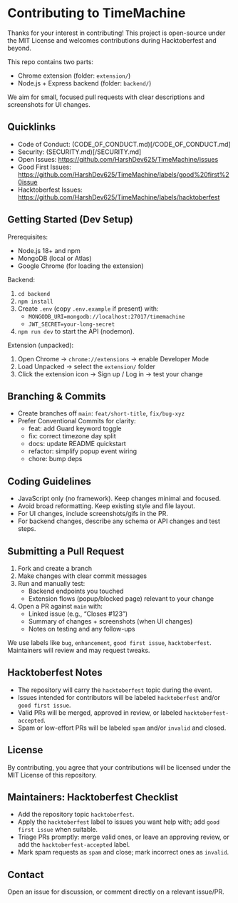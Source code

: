 # Contributing to TimeMachine

Thanks for your interest in contributing! This project is open-source under the MIT License and welcomes contributions during Hacktoberfest and beyond.

This repo contains two parts:
- Chrome extension (folder: `extension/`)
- Node.js + Express backend (folder: `backend/`)

We aim for small, focused pull requests with clear descriptions and screenshots for UI changes.

## Quicklinks
- Code of Conduct: (CODE_OF_CONDUCT.md)[/CODE_OF_CONDUCT.md]
- Security: (SECURITY.md)[/SECURITY.md]
- Open Issues: https://github.com/HarshDev625/TimeMachine/issues
- Good First Issues: https://github.com/HarshDev625/TimeMachine/labels/good%20first%20issue
- Hacktoberfest Issues: https://github.com/HarshDev625/TimeMachine/labels/hacktoberfest

## Getting Started (Dev Setup)
Prerequisites:
- Node.js 18+ and npm
- MongoDB (local or Atlas)
- Google Chrome (for loading the extension)

Backend:
1. `cd backend`
2. `npm install`
3. Create `.env` (copy `.env.example` if present) with:
   - `MONGODB_URI=mongodb://localhost:27017/timemachine`
   - `JWT_SECRET=your-long-secret`
4. `npm run dev` to start the API (nodemon).

Extension (unpacked):
1. Open Chrome → `chrome://extensions` → enable Developer Mode
2. Load Unpacked → select the `extension/` folder
3. Click the extension icon → Sign up / Log in → test your change

## Branching & Commits
- Create branches off `main`: `feat/short-title`, `fix/bug-xyz`
- Prefer Conventional Commits for clarity:
  - feat: add Guard keyword toggle
  - fix: correct timezone day split
  - docs: update README quickstart
  - refactor: simplify popup event wiring
  - chore: bump deps

## Coding Guidelines
- JavaScript only (no framework). Keep changes minimal and focused.
- Avoid broad reformatting. Keep existing style and file layout.
- For UI changes, include screenshots/gifs in the PR.
- For backend changes, describe any schema or API changes and test steps.

## Submitting a Pull Request
1. Fork and create a branch
2. Make changes with clear commit messages
3. Run and manually test:
   - Backend endpoints you touched
   - Extension flows (popup/blocked page) relevant to your change
4. Open a PR against `main` with:
   - Linked issue (e.g., “Closes #123”)
   - Summary of changes + screenshots (when UI changes)
   - Notes on testing and any follow-ups

We use labels like `bug`, `enhancement`, `good first issue`, `hacktoberfest`. Maintainers will review and may request tweaks.

## Hacktoberfest Notes
- The repository will carry the `hacktoberfest` topic during the event.
- Issues intended for contributors will be labeled `hacktoberfest` and/or `good first issue`.
- Valid PRs will be merged, approved in review, or labeled `hacktoberfest-accepted`.
- Spam or low-effort PRs will be labeled `spam` and/or `invalid` and closed.

## License
By contributing, you agree that your contributions will be licensed under the MIT License of this repository.

## Maintainers: Hacktoberfest Checklist
- Add the repository topic `hacktoberfest`.
- Apply the `hacktoberfest` label to issues you want help with; add `good first issue` when suitable.
- Triage PRs promptly: merge valid ones, or leave an approving review, or add the `hacktoberfest-accepted` label.
- Mark spam requests as `spam` and close; mark incorrect ones as `invalid`.

## Contact
Open an issue for discussion, or comment directly on a relevant issue/PR.
